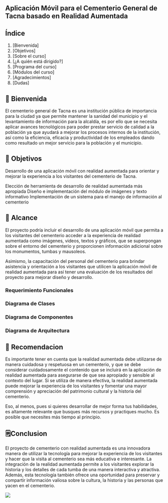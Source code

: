 ## Aplicación Móvil para el Cementerio General de Tacna basado en Realidad Aumentada

## Índice

1.  [Bienvenida]
2.  [Objetivos]
3.  [Sobre el curso]
4.  [¿A quién está dirigido?]
5.  [Programa del curso]
6.  [Módulos del curso]
7.  [Agradecimientos]
8.  [Dudas]

## :wave: Bienvenida

El cementerio general de Tacna es una institución pública de importancia para la ciudad ya que permite mantener la sanidad del municipio y el levantamiento de información para la alcaldía, es por ello que se necesita aplicar avances tecnológicos para poder prestar servicio de calidad a la población ya que ayudará a mejorar los procesos internos de la institución, así como la eficiencia, eficacia y productividad de los empleados dando como resultado un mejor servicio para la población y el municipio. 


## :cup_with_straw: Objetivos

Desarrollo de una aplicación móvil con realidad aumentada para orientar y mejorar la experiencia a los visitantes del cementerio de Tacna. 

Elección de herramienta de desarrollo de realidad aumentada más apropiada 
Diseño e implementación del módulo de imágenes y texto informativo 
Implementación de un sistema para el manejo de información al cementerio 

## :compass: Alcance

El proyecto podría incluir el desarrollo de una aplicación móvil que permita a los visitantes del cementerio acceder a la experiencia de realidad aumentada como imágenes, videos, textos y gráficos, que se superpongan sobre el entorno del cementerio y proporcionen información adicional sobre los monumentos, tumbas y mausoleos. 

Asimismo, la capacitación del personal del cementerio para brindar asistencia y orientación a los visitantes que utilicen la aplicación móvil de realidad aumentada para así tener una evaluación de los resultados del proyecto para mejorar diseño y desarrollo.

### Requerimiento Funcionales

### Diagrama de Clases

### Diagrama de Componentes

### Diagrama de Arquitectura


## :date: Recomendacion

Es importante tener en cuenta que la realidad aumentada debe utilizarse de manera cuidadosa y respetuosa en un cementerio, y que se debe considerar cuidadosamente el contenido que se incluirá en la aplicación de realidad aumentada para asegurarse de que sea apropiado y sensible al contexto del lugar. Si se utiliza de manera efectiva, la realidad aumentada puede mejorar la experiencia de los visitantes y fomentar una mayor comprensión y apreciación del patrimonio cultural y la historia del cementerio. 

Eso, al menos, pues si quieres desarrollar de mejor forma tus habilidades, es altamente relevante que busques más recursos y practiques mucho. Es posible que necesites más tiempo al principio.

## :spiral_notepad:Conclusion

El proyecto de cementerio con realidad aumentada es una innovadora manera de utilizar la tecnología para mejorar la experiencia de los visitantes y hacer que la visita al cementerio sea más educativa e interesante. La integración de la realidad aumentada permite a los visitantes explorar la historia y los detalles de cada tumba de una manera interactiva y atractiva. Además, esta tecnología también ofrece una oportunidad para preservar y compartir información valiosa sobre la cultura, la historia y las personas que yacen en el cementerio. 


![](images/Parrilla%20Bootcamp%20DS%20OSL-01.png)
